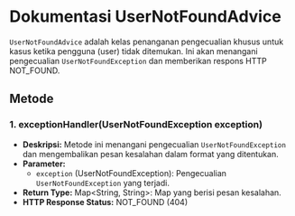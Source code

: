 # Dokumentasi UserNotFoundAdvice

`UserNotFoundAdvice` adalah kelas penanganan pengecualian khusus untuk kasus ketika pengguna (user) tidak ditemukan. Ini akan menangani pengecualian `UserNotFoundException` dan memberikan respons HTTP NOT_FOUND.

## Metode

### 1. exceptionHandler(UserNotFoundException exception)
- **Deskripsi:** Metode ini menangani pengecualian `UserNotFoundException` dan mengembalikan pesan kesalahan dalam format yang ditentukan.
- **Parameter:**
    - `exception` (UserNotFoundException): Pengecualian `UserNotFoundException` yang terjadi.
- **Return Type:** Map<String, String>: Map yang berisi pesan kesalahan.
- **HTTP Response Status:** NOT_FOUND (404)